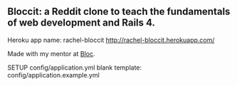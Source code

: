 ## Bloccit: a Reddit clone to teach the fundamentals of web development and Rails 4.

Heroku app name: rachel-bloccit
http://rachel-bloccit.herokuapp.com/

Made with my mentor at [Bloc](http://bloc.io).

SETUP
config/application.yml 
blank template: config/application.example.yml